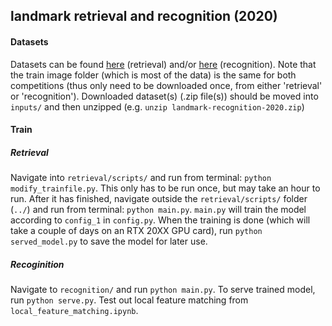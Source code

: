 ## landmark retrieval and recognition (2020)
#### Datasets
Datasets can be found [here](https://www.kaggle.com/c/landmark-retrieval-2020/data) (retrieval) and/or [here](https://www.kaggle.com/c/landmark-recognition-2020/data) (recognition). Note that the train image folder (which is most of the data) is the same for both competitions (thus only need to be downloaded once, from either 'retrieval' or 'recognition'). Downloaded dataset(s) (.zip file(s)) should be moved into `inputs/` and then unzipped (e.g. `unzip landmark-recognition-2020.zip`)

#### Train
##### Retrieval
Navigate into `retrieval/scripts/` and run from terminal: `python modify_trainfile.py`. This only has to be run once, but may take an hour to run. After it has finished, navigate outside the `retrieval/scripts/` folder (`../`) and run from terminal: `python main.py`. `main.py` will train the model according to `config_1` in `config.py`. When the training is done (which will take a couple of days on an RTX 20XX GPU card), run `python served_model.py` to save the model for later use.
##### Recoginition
Navigate to `recognition/` and run `python main.py`. To serve trained model, run `python serve.py`. Test out local feature matching from `local_feature_matching.ipynb`.

